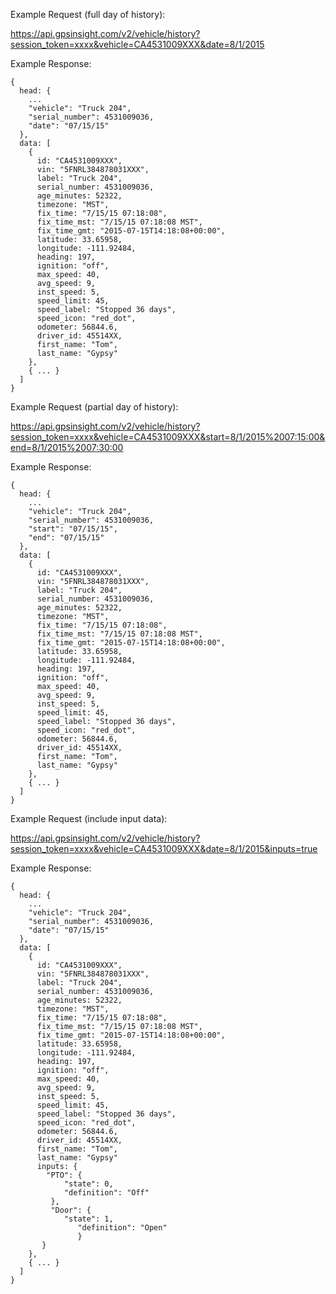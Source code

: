 Example Request (full day of history):

https://api.gpsinsight.com/v2/vehicle/history?session_token=xxxx&vehicle=CA4531009XXX&date=8/1/2015

Example Response:

    {
      head: { 
        ...
        "vehicle": "Truck 204",
        "serial_number": 4531009036,
        "date": "07/15/15"
      },
      data: [
        {
          id: "CA4531009XXX",
          vin: "5FNRL384878031XXX",
          label: "Truck 204",
          serial_number: 4531009036,
          age_minutes: 52322,
          timezone: "MST",
          fix_time: "7/15/15 07:18:08",
          fix_time_mst: "7/15/15 07:18:08 MST",
          fix_time_gmt: "2015-07-15T14:18:08+00:00",
          latitude: 33.65958,
          longitude: -111.92484,
          heading: 197,
          ignition: "off",
          max_speed: 40,
          avg_speed: 9,
          inst_speed: 5,
          speed_limit: 45,
          speed_label: "Stopped 36 days",
          speed_icon: "red_dot",
          odometer: 56844.6,
          driver_id: 45514XX,
          first_name: "Tom",
          last_name: "Gypsy"
        }, 
        { ... }
      ]
    }

Example Request (partial day of history):

https://api.gpsinsight.com/v2/vehicle/history?session_token=xxxx&vehicle=CA4531009XXX&start=8/1/2015%2007:15:00&end=8/1/2015%2007:30:00  

Example Response:

    {
      head: { 
        ... 
        "vehicle": "Truck 204",
        "serial_number": 4531009036,
        "start": "07/15/15",
        "end": "07/15/15"                          
      },
      data: [
        {
          id: "CA4531009XXX",
          vin: "5FNRL384878031XXX",
          label: "Truck 204",
          serial_number: 4531009036,
          age_minutes: 52322,
          timezone: "MST",
          fix_time: "7/15/15 07:18:08",
          fix_time_mst: "7/15/15 07:18:08 MST",
          fix_time_gmt: "2015-07-15T14:18:08+00:00",
          latitude: 33.65958,
          longitude: -111.92484,
          heading: 197,
          ignition: "off",
          max_speed: 40,
          avg_speed: 9,
          inst_speed: 5,
          speed_limit: 45,
          speed_label: "Stopped 36 days",
          speed_icon: "red_dot",
          odometer: 56844.6,
          driver_id: 45514XX,
          first_name: "Tom",
          last_name: "Gypsy"
        }, 
        { ... }
      ]
    }

Example Request (include input data):

https://api.gpsinsight.com/v2/vehicle/history?session_token=xxxx&vehicle=CA4531009XXX&date=8/1/2015&inputs=true

Example Response:

    {
      head: { 
        ...
        "vehicle": "Truck 204",
        "serial_number": 4531009036,
        "date": "07/15/15"
      },
      data: [
        {
          id: "CA4531009XXX",
          vin: "5FNRL384878031XXX",
          label: "Truck 204",
          serial_number: 4531009036,
          age_minutes: 52322,
          timezone: "MST",
          fix_time: "7/15/15 07:18:08",
          fix_time_mst: "7/15/15 07:18:08 MST",
          fix_time_gmt: "2015-07-15T14:18:08+00:00",
          latitude: 33.65958,
          longitude: -111.92484,
          heading: 197,
          ignition: "off",
          max_speed: 40,
          avg_speed: 9,
          inst_speed: 5,
          speed_limit: 45,
          speed_label: "Stopped 36 days",
          speed_icon: "red_dot",
          odometer: 56844.6,
          driver_id: 45514XX,
          first_name: "Tom",
          last_name: "Gypsy"
          inputs: {
            "PTO": {
                "state": 0,
                "definition": "Off"
             },
             "Door": {
                "state": 1,
                   "definition": "Open"
                   }
           }
        }, 
        { ... }
      ]
    }
